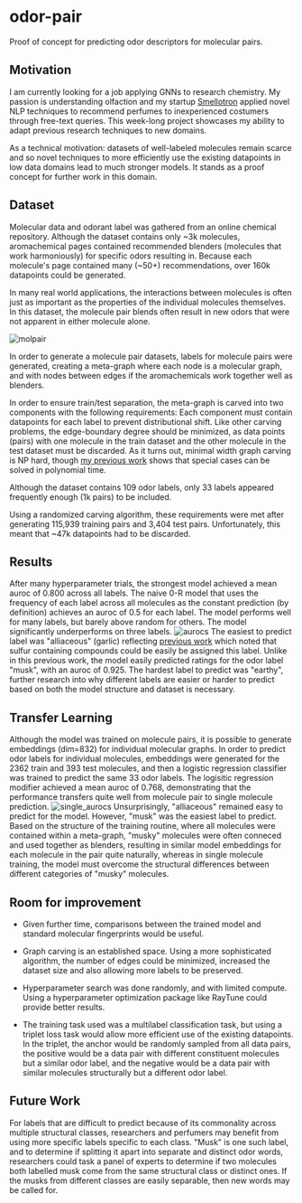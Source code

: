 # odor-pair
Proof of concept for predicting odor descriptors for molecular pairs.

## Motivation
I am currently looking for a job applying GNNs to research chemistry. My passion is understanding olfaction and my startup [Smellotron](https://smellotron.com/) applied novel NLP techniques to recommend perfumes to inexperienced costumers through free-text queries. This week-long project showcases my ability to adapt previous research techniques to new domains.

As a technical motivation: datasets of well-labeled molecules remain scarce and so novel techniques to more efficiently use the existing datapoints in low data domains lead to much stronger models. It stands as a proof concept for further work in this domain.



## Dataset
Molecular data and odorant label was gathered from an online chemical repository.
Although the dataset contains only ~3k molecules, aromachemical pages contained recommended blenders (molecules that work harmoniously) for specific odors resulting in. Because each molecule's page contained many (~50+) recommendations, over 160k datapoints could be generated.

In many real world applications, the interactions between molecules is often just as important as the properties of the individual molecules themselves. In this dataset, the molecule pair blends often result in new odors that were not apparent in either molecule alone.

![molpair](https://github.com/laurahsisson/odor-pair/assets/10359687/f5a1aec9-4163-4db4-ad20-d62b1189bbc8)

In order to generate a molecule pair datasets, labels for molecule pairs were generated, creating a meta-graph where each node is a molecular graph, and with nodes between edges if the aromachemicals work together well as blenders.

In order to ensure train/test separation, the meta-graph is carved into two components with the following requirements:
Each component must contain datapoints for each label to prevent distributional shift.
Like other carving problems, the edge-boundary degree should be minimized, as data points (pairs) with one molecule in the train dataset and the other molecule in the test dataset must be discarded. As it turns out, minimal width graph carving is NP hard, though [my previous work](https://github.com/laurahsisson/algorithm-ks) shows that special cases can be solved in polynomial time.

Although the dataset contains 109 odor labels, only 33 labels appeared frequently enough (1k pairs) to be included.

Using a randomized carving algorithm, these requirements were met after generating 115,939 training pairs and 3,404 test pairs. Unfortunately, this meant that ~47k datapoints had to be discarded.

## Results
After many hyperparameter trials, the strongest model achieved a mean auroc of 0.800 across all labels. 
The naive 0-R model that uses the frequency of each label across all molecules as the constant prediction (by definition) achieves an auroc of 0.5 for each label. The model performs well for many labels, but barely above random for others. The model significantly underperforms on three labels.
![aurocs](https://github.com/laurahsisson/odor-pair/assets/10359687/c17615c0-57a8-43bb-8ca6-b6c78b221870)
The easiest to predict label was "alliaceous" (garlic) reflecting [previous work](https://www.biorxiv.org/content/10.1101/2022.09.01.504602v2) which noted that sulfur containing compounds could be easily be assigned this label. Unlike in this previous work, the model easily predicted ratings for the odor label "musk", with an auroc of 0.925. The hardest label to predict was "earthy", further research into why different labels are easier or harder to predict based on both the model structure and dataset is necessary.

## Transfer Learning
Although the model was trained on molecule pairs, it is possible to generate embeddings (dim=832) for individual molecular graphs. In order to predict odor labels for individual molecules, embeddings were generated for the 2362 train and 393 test molecules, and then a logistic regression classifier was trained to predict the same 33 odor labels. The logisitic regression modifier achieved a mean auroc of 0.768, demonstrating that the performance transfers quite well from molecule pair to single molecule prediction.
![single_aurocs](https://github.com/laurahsisson/odor-pair/assets/10359687/b5f10f5b-3de6-4c99-9a3d-ef819cd58126)
Unsurprisingly, "alliaceous" remained easy to predict for the model. However, "musk" was the easiest label to predict. Based on the structure of the training routine, where all molecules were contained within a meta-graph, "musky" molecules were often conneced and used together as blenders, resulting in similar model embeddings for each molecule in the pair quite naturally, whereas in single molecule training, the model must overcome the structural differences between different categories of "musky" molecules.

## Room for improvement
* Given further time, comparisons between the trained model and standard molecular fingerprints would be useful.

* Graph carving is an established space. Using a more sophisticated algorithm, the number of edges could be minimized, increased the dataset size and also allowing more labels to be preserved.

* Hyperparameter search was done randomly, and with limited compute. Using a hyperparameter optimization package like RayTune could provide better results.

* The training task used was a multilabel classification task, but using a triplet loss task would allow more efficient use of the existing datapoints. In the triplet, the anchor would be randomly sampled from all data pairs, the positive would be a data pair with different constituent molecules but a similar odor label, and the negative would be a data pair with similar molecules structurally but a different odor label.

## Future Work
For labels that are difficult to predict because of its commonality across multiple structural classes, researchers and perfumers may benefit from using more specific labels specific to each class. "Musk" is one such label, and to determine if splitting it apart into separate and distinct odor words, researchers could task a panel of experts to determine if two molecules both labelled musk come from the same structural class or distinct ones. If the musks from different classes are easily separable, then new words may be called for.
